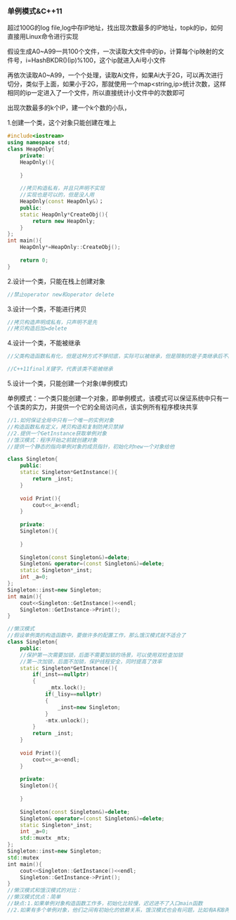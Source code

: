 ### 单例模式&C++11

超过100G的log file,log中存IP地址，找出现次数最多的IP地址，topk的ip，如何直接用Linux命令进行实现

假设生成A0~A99一共100个文件，一次读取大文件中的ip，计算每个ip映射的文件号，i=HashBKDR()(ip)%100，这个ip就进入Ai号小文件

再依次读取A0~A99，一个个处理，读取Ai文件，如果Ai大于2G，可以再次进行切分，类似于上面，如果小于2G，那就使用一个map<string,ip>统计次数，这样相同的ip一定进入了一个文件，所以直接统计小文件中的次数即可

出现次数最多的k个IP，建一个k个数的小队，

1.创建一个类，这个对象只能创建在堆上

```cpp
#include<iostream>
using namespace std;
class HeapOnly{
    private:
    HeapOnly(){
        
    }
    
    //拷贝构造私有，并且只声明不实现
    //实现也是可以的，但是没人用 
    HeapOnly(const HeapOnly&)；
    public:
    static HeapOnly*CreateObj(){
        return new HeapOnly;
    }
};
int main(){
    HeapOnly*=HeapOnly::CreateObj();
    
    return 0;
}
```

2.设计一个类，只能在栈上创建对象

```cpp
//禁止operator new和operator delete
```

3.设计一个类，不能进行拷贝

```cpp
//拷贝构造声明成私有，只声明不是先
//拷贝构造后加=delete
```

4.设计一个类，不能被继承

```cpp
//父类构造函数私有化，但是这种方式不够彻底，实际可以被继承，但是限制的是子类继承后不能实例化对象

//C++11final关键字，代表该类不能被继承
```

5.设计一个类，只能创建一个对象(单例模式)

单例模式：一个类只能创建一个对象，即单例模式，该模式可以保证系统中只有一个该类的实力，并提供一个它的全局访问点，该实例所有程序模块共享

```cpp
//1.如何保证全局中只有一个唯一的实例对象
//构造函数私有定义，拷贝构造和复制防拷贝禁掉
//2.提供一个GetInstance获取单例对象
//饿汉模式：程序开始之前就创建对象
//提供一个静态的指向单例对象的成员指针，初始化时new一个对象给他

class Singleton{
    public:
    static Singleton*GetInstance(){
        return _inst;
    }
    
    void Print(){
        cout<<_a<<endl;
    }
    
	private:
    Singleton(){
        
    }
    
    Singleton(const Singleton&)=delete;
    Singleton& operator=(const Singleton&)=delete;
    static Singleton*_inst;
    int _a=0;
};
Singleton::inst=new Singleton;
int main(){
    cout<<Singleton::GetInstance()<<endl;
    Singleton::GetInstance->Print();
}
```



```cpp
//懒汉模式
//假设单例类的构造函数中，要做许多的配置工作，那么饿汉模式就不适合了
class Singleton{
    public:
    //保护第一次需要加锁，后面不需要加锁的场景，可以使用双检查加锁
    //第一次加锁，后面不加锁，保护线程安全，同时提高了效率
    static Singleton*GetInstance(){
		if(_inst==nullptr)
        {
             _mtx.lock();
        	if(_lisy==nullptr)
        	{
            	_inst=new Singleton;
        	}
        	-mtx.unlock();
        }
        return _inst;
    }
    
    void Print(){
        cout<<_a<<endl;
    }
    
	private:
    Singleton(){
        
    }
    
    Singleton(const Singleton&)=delete;
    Singleton& operator=(const Singleton&)=delete;
    static Singleton*_inst;
    int _a=0;
    std::muxtx _mtx;
};
Singleton::inst=new Singleton;
std::mutex
int main(){
    cout<<Singleton::GetInstance()<<endl;
    Singleton::GetInstance->Print();
}
//懒汉模式和饿汉模式的对比：
//懒汉模式优点：简单
//缺点:1.如果单例对象构造函数工作多，初始化比较慢，迟迟进不了入口main函数
//2.如果有多个单例对象，他们之间有初始化的依赖关系，饿汉模式也会有问题，比如有A和B两个单例类，要求A单例先初始阿虎，B必须在A之后进行初始化，

```

